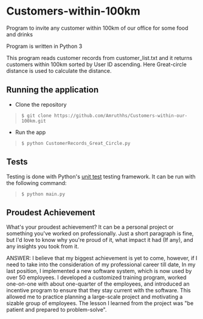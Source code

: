 # Customers-within-100km
Program to invite any customer within 100km of our office for some food and drinks

Program is written in Python 3

This program reads customer records from customer_list.txt and it returns customers within 100km sorted by User ID ascending.
Here Great-circle distance is used to calculate the distance.

## Running the application 

* Clone the repository
>     $ git clone https://github.com/Amruthhs/Customers-within-our-100km.git

* Run the app
>     $ python CustomerRecords_Great_Circle.py

## Tests
Testing is done with Python's [unit test](https://docs.python.org/3/library/unittest.html#module-unittest) testing framework. It can be run with the following command:
>     $ python main.py

## Proudest Achievement
What's your proudest achievement? It can be a personal project or something you've worked on professionally. Just a short paragraph is fine, but I'd love to know why you're proud of it, what impact it had (If any), and any insights you took from it.

ANSWER: I believe that my biggest achievement is yet to come, however, if I need to take into the consideration of my professional career till date, 
In my last position, I implemented a new software system, which is now used by over 50 employees. I developed a customized training program, worked one-on-one with about one-quarter of the employees, and introduced an incentive program to ensure that they stay current with the software. This allowed me to practice planning a large-scale project and motivating a sizable group of employees. The lesson I learned from the project was "be patient and prepared to problem-solve".